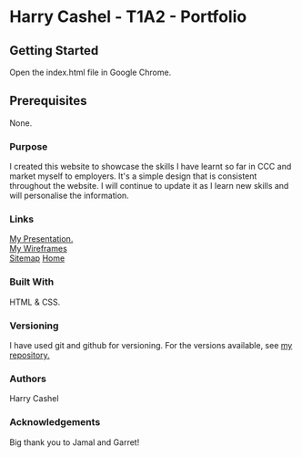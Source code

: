 # Harry Cashel - T1A2 - Portfolio

## Getting Started
Open the index.html file in Google Chrome.

## Prerequisites
None.

### Purpose
I created this website to showcase the skills I have learnt so far in CCC and market myself to employers.
It's a simple design that is consistent throughout the website. I will continue to update it as I learn new skills and will personalise the information.

### Links
[My Presentation.](/docs/)  
[My Wireframes](/docs/wireframes.pdf)  
[Sitemap](/docs/sitemap.pdf)
<a href="src/index.html" target="____blank">Home</a>

### Built With
HTML & CSS.

### Versioning
I have used git and github for versioning. For the versions available, see [my repository.](https://github.com/HarryCashel/Portfolio)

### Authors
Harry Cashel

### Acknowledgements
Big thank you to Jamal and Garret!
